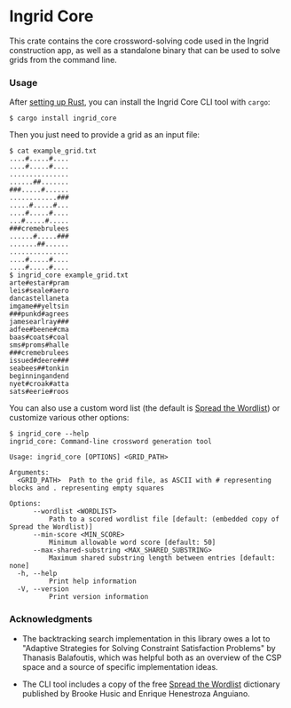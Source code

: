 # Ingrid Core

This crate contains the core crossword-solving code used in the Ingrid
construction app, as well as a standalone binary that can be used to solve
grids from the command line.

### Usage

After [setting up Rust](https://rustup.rs), you can install the Ingrid Core CLI
tool with `cargo`:
```
$ cargo install ingrid_core
```

Then you just need to provide a grid as an input file:

```
$ cat example_grid.txt
....#.....#....
....#.....#....
...............
......##.......
###.....#......
............###
.....#.....#...
....#.....#....
...#.....#.....
###cremebrulees
......#.....###
.......##......
...............
....#.....#....
....#.....#....
$ ingrid_core example_grid.txt
arte#estar#pram
leis#seale#aero
dancastellaneta
imgame##yeltsin
###punkd#agrees
jamesearlray###
adfee#beene#cma
baas#coats#coal
sms#proms#halle
###cremebrulees
issued#deere###
seabees##tonkin
beginningandend
nyet#croak#atta
sats#eerie#roos
```

You can also use a custom word list (the default is [Spread the
Wordlist](https://www.spreadthewordlist.com)) or customize various other
options:
```
$ ingrid_core --help
ingrid_core: Command-line crossword generation tool

Usage: ingrid_core [OPTIONS] <GRID_PATH>

Arguments:
  <GRID_PATH>  Path to the grid file, as ASCII with # representing blocks and . representing empty squares

Options:
      --wordlist <WORDLIST>
          Path to a scored wordlist file [default: (embedded copy of Spread the Wordlist)]
      --min-score <MIN_SCORE>
          Minimum allowable word score [default: 50]
      --max-shared-substring <MAX_SHARED_SUBSTRING>
          Maximum shared substring length between entries [default: none]
  -h, --help
          Print help information
  -V, --version
          Print version information
```

### Acknowledgments

* The backtracking search implementation in this library owes a lot to
  "Adaptive Strategies for Solving Constraint Satisfaction Problems" by
  Thanasis Balafoutis, which was helpful both as an overview of the CSP space
  and a source of specific implementation ideas.

* The CLI tool includes a copy of the free [Spread the
  Wordlist](https://www.spreadthewordlist.com) dictionary published by Brooke
  Husic and Enrique Henestroza Anguiano.
